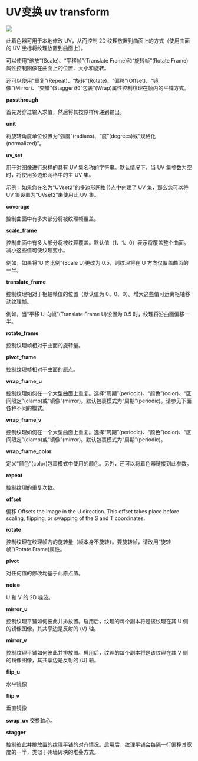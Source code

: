 # UV变换 uv transform

![](https://qhdtc.oss-cn-chengdu.aliyuncs.com/obsidian/image_VdoNSIW3JI.png)

此着色器可用于本地修改 UV，从而控制 2D 纹理放置到曲面上的方式（使用曲面的 UV 坐标将纹理放置到曲面上）。

可以使用“缩放”(Scale)、“平移帧”(Translate Frame)和“旋转帧”(Rotate Frame)属性控制图像在曲面上的位置、大小和旋转。

还可以使用“重复”(Repeat)、“旋转”(Rotate)、“偏移”(Offset)、“镜像”(Mirror)、“交错”(Stagger)和“包裹”(Wrap)属性控制纹理在帧内的平铺方式。

**passthrough**

首先对穿过输入求值，然后将其按原样传递到输出。

**unit**

将旋转角度单位设置为“弧度”(radians)、“度”(degrees)或“规格化(normalized)”。

**uv\_set**

用于对图像进行采样的具有 UV 集名称的字符串。默认情况下，当 UV 集参数为空时，将使用多边形网格中的主 UV 集。

示例：如果您在名为“UVset2”的多边形网格节点中创建了 UV 集，那么您可以将 UV 集设置为“UVset2”来使用此 UV 集。

**coverage**

控制曲面中有多大部分将被纹理帧覆盖。

**scale\_frame**

控制曲面中有多大部分将被纹理覆盖。默认值（1、1、0）表示将覆盖整个曲面。减小这些值可使纹理变小。

例如，如果将“U 向比例”(Scale U)更改为 0.5，则纹理将在 U 方向仅覆盖曲面的一半。

**translate\_frame**

控制纹理相对于枢轴帧值的位置（默认值为 0、0、0）。增大这些值可远离枢轴移动纹理帧。

例如，当“平移 U 向帧”(Translate Frame U)设置为 0.5 时，纹理将沿曲面偏移一半。

**rotate\_frame**

控制纹理帧相对于曲面的旋转量。

**pivot\_frame**

控制纹理帧相对于曲面的原点。

**wrap\_frame\_u**

控制纹理如何在一个大型曲面上重复。选择“周期”(periodic)、“颜色”(color)、“区间限定”(clamp)或“镜像”(mirror)。默认包裹模式为“周期”(periodic)。请参见下面各种不同的模式。

**wrap\_frame\_v**

控制纹理如何在一个大型曲面上重复。选择“周期”(periodic)、“颜色”(color)、“区间限定”(clamp)或“镜像”(mirror)。默认包裹模式为“周期”(periodic)。

**wrap\_frame\_color**

定义“颜色”(color)包裹模式中使用的颜色。另外，还可以将着色器链接到此参数。

**repeat**

控制纹理的重复次数。

**offset**

偏移 Offsets the image in the U direction. This offset takes place before scaling, flipping, or swapping of the S and T coordinates.

**rotate**

控制纹理在纹理帧内的旋转量（帧本身不旋转）。要旋转帧，请改用“旋转帧”(Rotate Frame)属性。

**pivot**

对任何值的修改均基于此原点值。

**noise**

U 和 V 的 2D 噪波。

**mirror\_u**

控制纹理平铺如何彼此并排放置。启用后，纹理的每个副本将是该纹理在其 U 侧的镜像图像，其共享边是反射的 (V) 轴。

**mirror\_v**

控制纹理平铺如何彼此并排放置。启用后，纹理的每个副本将是该纹理在其 V 侧的镜像图像，其共享边是反射的 (U) 轴。

**flip\_u**

水平镜像

**flip\_v**

垂直镜像

**swap\_uv** 交换轴心。

**stagger**

控制彼此并排放置的纹理平铺的对齐情况。启用后，纹理平铺会每隔一行偏移其宽度的一半，类似于砖墙砖块的堆叠方式。
